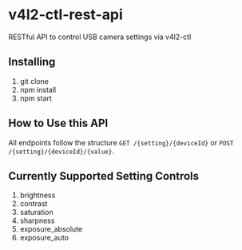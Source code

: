 # v4l2-ctl-rest-api
RESTful API to control USB camera settings via v4l2-ctl

## Installing
1. git clone
2. npm install
3. npm start

## How to Use this API
All endpoints follow the structure `GET /{setting}/{deviceId}` or `POST /{setting}/{deviceId}/{value}`.

## Currently Supported Setting Controls
1. brightness
2. contrast
3. saturation
4. sharpness
5. exposure_absolute
6. exposure_auto
